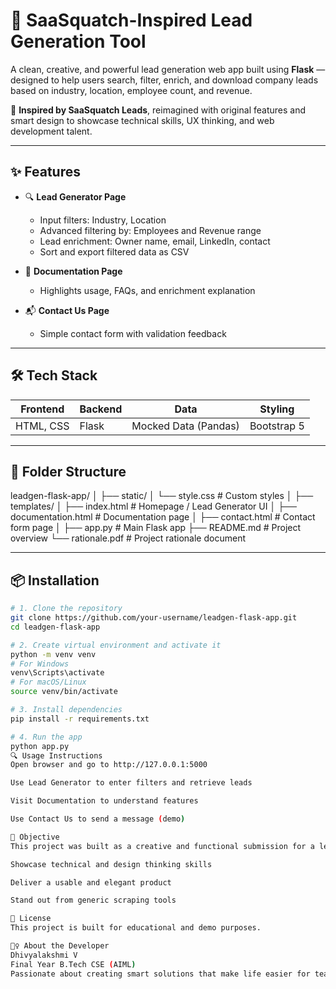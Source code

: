 # 💼 SaaSquatch-Inspired Lead Generation Tool

A clean, creative, and powerful lead generation web app built using **Flask** — designed to help users search, filter, enrich, and download company leads based on industry, location, employee count, and revenue.

🚀 **Inspired by SaaSquatch Leads**, reimagined with original features and smart design to showcase technical skills, UX thinking, and web development talent.

---

## ✨ Features

- 🔍 **Lead Generator Page**
  - Input filters: Industry, Location
  - Advanced filtering by: Employees and Revenue range
  - Lead enrichment: Owner name, email, LinkedIn, contact
  - Sort and export filtered data as CSV

- 📘 **Documentation Page**
  - Highlights usage, FAQs, and enrichment explanation

- 📬 **Contact Us Page**
  - Simple contact form with validation feedback

---

## 🛠 Tech Stack

| Frontend     | Backend | Data                | Styling      |
|--------------|---------|---------------------|--------------|
| HTML, CSS    | Flask   | Mocked Data (Pandas) | Bootstrap 5  |

---

## 📂 Folder Structure

leadgen-flask-app/
│
├── static/
│ └── style.css # Custom styles
│
├── templates/
│ ├── index.html # Homepage / Lead Generator UI
│ ├── documentation.html # Documentation page
│ ├── contact.html # Contact form page
│
├── app.py # Main Flask app
├── README.md # Project overview
└── rationale.pdf # Project rationale document



---

## 📦 Installation

```bash
# 1. Clone the repository
git clone https://github.com/your-username/leadgen-flask-app.git
cd leadgen-flask-app

# 2. Create virtual environment and activate it
python -m venv venv
# For Windows
venv\Scripts\activate
# For macOS/Linux
source venv/bin/activate

# 3. Install dependencies
pip install -r requirements.txt

# 4. Run the app
python app.py
🔍 Usage Instructions
Open browser and go to http://127.0.0.1:5000

Use Lead Generator to enter filters and retrieve leads

Visit Documentation to understand features

Use Contact Us to send a message (demo)

🎯 Objective
This project was built as a creative and functional submission for a lead scraping and enrichment tool internship. The goal is to:

Showcase technical and design thinking skills

Deliver a usable and elegant product

Stand out from generic scraping tools

📄 License
This project is built for educational and demo purposes.

🙋‍♀️ About the Developer
Dhivyalakshmi V
Final Year B.Tech CSE (AIML)
Passionate about creating smart solutions that make life easier for teams and communities.









